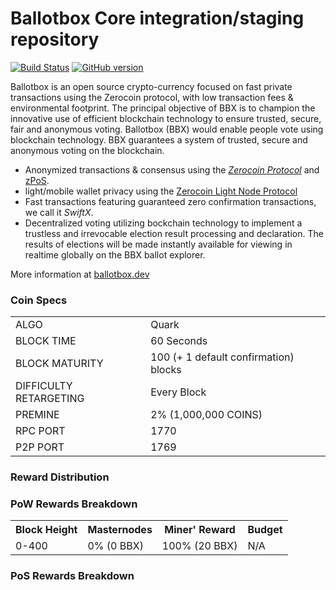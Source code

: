 Ballotbox Core integration/staging repository
=====================================

[![Build Status](https://travis-ci.org/Ballotbox-Project/Ballotbox.svg?branch=master)](https://travis-ci.org/Ballotbox-Project/Ballotbox) [![GitHub version](https://badge.fury.io/gh/Ballotbox-Project%2FBallotbox.svg)](https://badge.fury.io/gh/Ballotbox-Project%2FBallotbox)

Ballotbox is an open source crypto-currency focused on fast private transactions using the Zerocoin protocol, with low transaction fees & environmental footprint. 
The principal objective of BBX is to champion the innovative use of efficient blockchain technology to ensure trusted, secure, fair and anonymous voting. Ballotbox (BBX) would enable people vote using blockchain technology. BBX guarantees a system of trusted, secure and anonymous voting on the blockchain.
- Anonymized transactions & consensus using the [_Zerocoin Protocol_](http://www.ballotbox.dev/zpiv) and [zPoS](https://ballotbox.dev/zpos/).
- light/mobile wallet privacy using the [Zerocoin Light Node Protocol](https://ballotbox.dev/wp-content/uploads/2018/11/Zerocoin_Light_Node_Protocol.pdf)
- Fast transactions featuring guaranteed zero confirmation transactions, we call it _SwiftX_.
- Decentralized voting utilizing bockchain technology to implement a trustless and irrevocable election result processing and declaration. The results of elections will be made instantly available for viewing in realtime globally on the BBX ballot explorer.

More information at [ballotbox.dev](http://www.ballotbox.dev)
### Coin Specs
<table>
<tr><td>ALGO</td><td>Quark</td></tr>
<tr><td>BLOCK TIME</td><td>60 Seconds</td></tr>
<tr><td>BLOCK MATURITY</td><td>100 (+ 1 default confirmation) blocks</td></tr>
<tr><td>DIFFICULTY RETARGETING</td><td>Every Block</td></tr>
<tr><td>PREMINE</td><td>2% (1,000,000 COINS)</td></tr>
<tr><td>RPC PORT</td><td>1770</td></tr>
<tr><td>P2P PORT</td><td>1769</td></tr>
</table>



### Reward Distribution

### PoW Rewards Breakdown

<table>
<th>Block Height</th><th>Masternodes</th><th>Miner' Reward</th><th>Budget</th>
<tr><td>0-400</td><td>0% (0 BBX)</td><td>100% (20 BBX)</td><td>N/A</td></tr>
</table>

### PoS Rewards Breakdown


